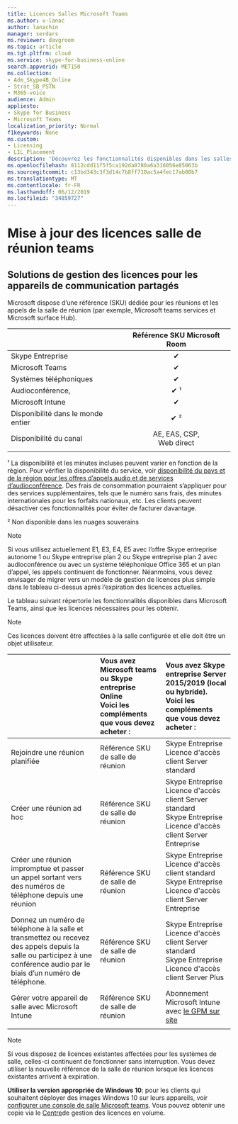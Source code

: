 ```yaml
---
title: Licences Salles Microsoft Teams
ms.author: v-lanac
author: lanachin
manager: serdars
ms.reviewer: davgroom
ms.topic: article
ms.tgt.pltfrm: cloud
ms.service: skype-for-business-online
search.appverid: MET150
ms.collection:
- Adm_Skype4B_Online
- Strat_SB_PSTN
- M365-voice
audience: Admin
appliesto:
- Skype for Business
- Microsoft Teams
localization_priority: Normal
f1keywords: None
ms.custom:
- Licensing
- LIL_Placement
description: 'Découvrez les fonctionnalités disponibles dans les salles de Microsoft Teams. '
ms.openlocfilehash: 8112cdd11f5f5ca192da0780a6a316056e85063b
ms.sourcegitcommit: c13bd343c3f3d14c7b8ff710ac5a4fec17ab88b7
ms.translationtype: MT
ms.contentlocale: fr-FR
ms.lasthandoff: 06/12/2019
ms.locfileid: "34859727"
---
```

# <a name="teams-meeting-room-licensing-update"></a>Mise à jour des licences salle de réunion teams 

## <a name="licensing-solutions-for-shared-communication-devices"></a>Solutions de gestion des licences pour les appareils de communication partagés

Microsoft dispose d’une référence (SKU) dédiée pour les réunions et les appels de la salle de réunion (par exemple, Microsoft teams services et Microsoft surface Hub).

||Référence SKU Microsoft Room |  
|:--- |:---: |
|Skype Entreprise |&#x2714;|
|Microsoft Teams|  &#x2714;|
|Systèmes téléphoniques|  &#x2714;|
|Audioconférence,|&#x2714; &sup1;|
|Microsoft Intune|&#x2714;|  
|Disponibilité dans le monde entier | &#x2714; &sup2;|
|Disponibilité du canal | AE, EAS, CSP, <br>Web direct |
| | | |

&sup1; La disponibilité et les minutes incluses peuvent varier en fonction de la région. Pour vérifier la disponibilité du service, voir [disponibilité du pays et de la région pour les offres d’appels audio et de services d’audioconférence](http://docs.microsoft.com/microsoftteams/country-and-region-availability-for-audio-conferencing-and-calling-plans). Des frais de consommation pourraient s’appliquer pour des services supplémentaires, tels que le numéro sans frais, des minutes internationales pour les forfaits nationaux, etc. Les clients peuvent désactiver ces fonctionnalités pour éviter de facturer davantage.  

&sup2; Non disponible dans les nuages souverains  


> [!NOTE]
> Si vous utilisez actuellement E1, E3, E4, E5 avec l’offre Skype entreprise autonome 1 ou Skype entreprise plan 2 ou Skype entreprise plan 2 avec audioconférence ou avec un système téléphonique Office 365 et un plan d’appel, les appels continuent de fonctionner. Néanmoins, vous devez envisager de migrer vers un modèle de gestion de licences plus simple dans le tableau ci-dessus après l’expiration des licences actuelles.  

Le tableau suivant répertorie les fonctionnalités disponibles dans Microsoft Teams, ainsi que les licences nécessaires pour les obtenir.
  
> [!NOTE]
> Ces licences doivent être affectées à la salle configurée et elle doit être un objet utilisateur.

|  | Vous avez Microsoft teams ou Skype entreprise Online <br/> Voici les compléments que vous devez acheter :   |Vous avez Skype entreprise Server 2015/2019 (local ou hybride). <br/> Voici les compléments que vous devez acheter :|
|:-----|:-----|:-----|
|Rejoindre une réunion planifiée  | Référence SKU de salle de réunion  |Skype Entreprise Licence d'accès client Server standard  |
|Créer une réunion ad hoc | Référence SKU de salle de réunion  |Skype Entreprise Licence d'accès client Server standard  <br/> Skype Entreprise Licence d'accès client Server Entreprise|
|Créer une réunion impromptue et passer un appel sortant vers des numéros de téléphone depuis une réunion |  Référence SKU de salle de réunion |Skype Entreprise Licence d'accès client standard  <br/> Skype Entreprise Licence d'accès client Server Entreprise|
|Donnez un numéro de téléphone à la salle et transmettez ou recevez des appels depuis la salle ou participez à une conférence audio par le biais d’un numéro de téléphone.  | Référence SKU de salle de réunion  |Skype Entreprise Licence d'accès client Server standard  <br/> Skype Entreprise Licence d'accès client Server Plus  |
|Gérer votre appareil de salle avec Microsoft Intune |Référence SKU de salle de réunion  |Abonnement Microsoft Intune avec [le GPM sur site](https://docs.microsoft.com/sccm/mdm/plan-design/plan-on-premises-mdm) |
| |||

> [!NOTE]
> Si vous disposez de licences existantes affectées pour les systèmes de salle, celles-ci continuent de fonctionner sans interruption. Vous devez utiliser la nouvelle référence de la salle de réunion lorsque les licences existantes arrivent à expiration.  

 **Utiliser la version appropriée de Windows 10**: pour les clients qui souhaitent déployer des images Windows 10 sur leurs appareils, voir [configurer une console de salle Microsoft teams](https://docs.microsoft.com/microsoftteams/room-systems/console). Vous pouvez obtenir une copie via le [Centre](https://www.microsoft.com/Licensing/servicecenter/)de gestion des licences en volume.
